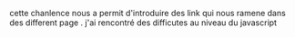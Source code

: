 cette chanlence nous a permit d'introduire des link qui nous ramene dans des different page .
j'ai rencontré des difficutes au niveau du javascript
